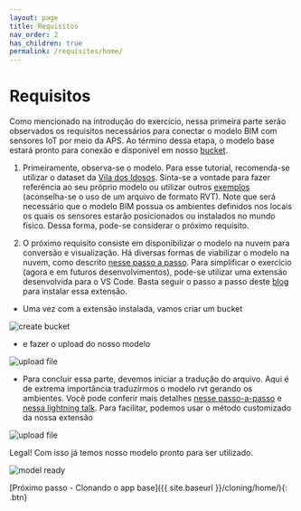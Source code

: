```yaml
---
layout: page
title: Requisitos
nav_order: 2
has_children: true
permalink: /requisites/home/
---
```


# Requisitos

Como mencionado na introdução do exercício, nessa primeira parte serão observados os requisitos necessários para conectar o modelo BIM com sensores IoT por meio da APS. Ao término dessa etapa, o modelo base estará pronto para conexão e disponível em nosso [bucket](https://aps.autodesk.com/en/docs/data/v2/developers_guide/basics/#object-storage-service-oss). 

1. Primeiramente, observa-se o modelo. Para esse tutorial, recomenda-se utilizar o dataset da [Vila dos Idosos](https://github.com/JoaoMartins-callmeJohn/iot-sample-tutorial/tree/main/assets/files). Sinta-se a vontade para fazer referência ao seu próprio modelo ou utilizar outros [exemplos](https://knowledge.autodesk.com/support/revit/getting-started/caas/CloudHelp/cloudhelp/2022/ENU/Revit-GetStarted/files/GUID-7B9C7A69-1083-406D-A01F-53D405C167F3-htm.html) (aconselha-se o uso de um arquivo de formato RVT). Note que será necessário que o modelo BIM possua os ambientes definidos nos locais os quais os sensores estarão posicionados ou instalados no mundo físico. Dessa forma, pode-se considerar o próximo requisito.

2. O próximo requisito consiste em disponibilizar o modelo na nuvem para conversão e visualização. Há diversas formas de viabilizar o modelo na nuvem, como descrito [nesse passo a passo](https://aps.autodesk.com/en/docs/data/v2/tutorials/app-managed-bucket/). Para simplificar o exercício (agora e em futuros desenvolvimentos), pode-se utilizar uma extensão desenvolvida para o VS Code. Basta seguir o passo a passo deste [blog](https://aps.autodesk.com/blog/forge-visual-studio-code) para instalar essa extensão. 

- Uma vez com a extensão instalada, vamos criar um bucket

![create bucket](../../assets/images/create_bucket.gif)

- e fazer o upload do nosso modelo

![upload file](../../assets/images/upload_file.gif)

- Para concluir essa parte, devemos iniciar a tradução do arquivo. Aqui é de extrema importância traduzirmos o modelo rvt gerando os ambientes. Você pode conferir mais detalhes [nesse passo-a-passo](https://aps.autodesk.com/en/docs/model-derivative/v2/tutorials/prep-roominfo4viewer/) e [nessa lightning talk](https://youtu.be/GgW9gBCRrWg?t=232). Para facilitar, podemos usar o método customizado da nossa extensão

![upload file](../../assets/images/start_translation.gif)

Legal! Com isso já temos nosso modelo pronto para ser utilizado.

![model ready](../../assets/images/model_ready.gif)

[Próximo passo - Clonando o app base]({{ site.baseurl }}/cloning/home/){: .btn}
